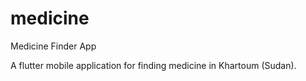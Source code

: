 # medicine
 Medicine Finder App

A flutter mobile application for finding medicine in Khartoum (Sudan). 
